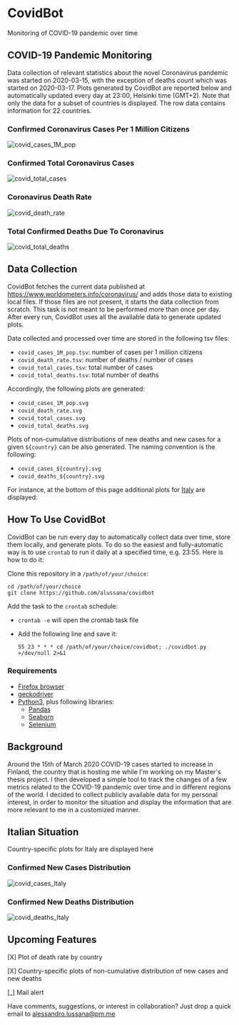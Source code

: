 # CovidBot
Monitoring of COVID-19 pandemic over time

## COVID-19 Pandemic Monitoring

Data collection of relevant statistics about the novel Coronavirus pandemic was started on 2020-03-15, with the exception of deaths count which was started on 2020-03-17. Plots generated by CovidBot are reported below and automatically updated every day at 23:00, Helsinki time (GMT+2). Note that only the data for a subset of countries is displayed. The row data contains information for 22 countries.

### Confirmed Coronavirus Cases Per 1 Million Citizens

![covid_cases_1M_pop](covid_cases_1M_pop.svg)

### Confirmed Total Coronavirus Cases

![covid_total_cases](covid_total_cases.svg)

### Coronavirus Death Rate

![covid_death_rate](covid_death_rate.svg)

### Total Confirmed Deaths Due To Coronavirus

![covid_total_deaths](covid_total_deaths.svg)

## Data Collection

CovidBot fetches the current data published at https://www.worldometers.info/coronavirus/ and adds those data to existing local files. If those files are not present, it starts the data collection from scratch. This task is not meant to be performed more than once per day. After every run, CovidBot uses all the available data to generate updated plots.

Data collected and processed over time are stored in the following tsv files:

* `covid_cases_1M_pop.tsv`: number of cases per 1 million citizens
* `covid_death_rate.tsv`: number of deaths / number of cases
* `covid_total_cases.tsv`: total number of cases
* `covid_total_deaths.tsv`: total number of deaths

Accordingly, the following plots are generated:

* `covid_cases_1M_pop.svg`
* `covid_death_rate.svg`
* `covid_total_cases.svg`
* `covid_total_deaths.svg`

Plots of non-cumulative distributions of new deaths and new cases for a given `${country}` can be also generated. The naming convention is the following:

* `covid_cases_${country}.svg`
* `covid_deaths_${country}.svg`

For instance, at the bottom of this page additional plots for [Italy](#italian-situation) are displayed:

## How To Use CovidBot

CovidBot can be run every day to automatically collect data over time, store them locally, and generate plots. To do so the easiest and fully-automatic way is to use `crontab` to run it daily at a specified time, e.g. 23:55. Here is how to do it:

Clone this repository in a `/path/of/your/choice`:

```
cd /path/of/your/choice
git clone https://github.com/alussana/covidbot
```

Add the task to the `crontab` schedule:

* `crontab -e` will open the crontab task file

* Add the following line and save it:

  `55 23 * * * cd /path/of/your/choice/covidbot; ./covidbot.py >/dev/null 2>&1`

### Requirements

* [Firefox browser](https://www.mozilla.org)
* [geckodriver](https://github.com/mozilla/geckodriver/releases)
* [Python3](https://www.python.org), plus following libraries:
  * [Pandas](https://pandas.pydata.org)
  * [Seaborn](https://seaborn.pydata.org)
  * [Selenium](https://selenium-python.readthedocs.io)

## Background

Around the 15th of March 2020 COVID-19 cases started to increase in Finland, the country that is hosting me while I'm working on my Master's thesis project. I then developed a simple tool to track the changes of a few metrics related to the COVID-19 pandemic over time and in different regions of the world. I decided to collect publicly available data for my personal interest, in order to monitor the situation and display the information that are more relevant to me in a customized manner.

## Italian Situation

Country-specific plots for Italy are displayed here

### Confirmed New Cases Distribution

![covid_cases_Italy](covid_cases_Italy.svg)

### Confirmed New Deaths Distribution

![covid_deaths_Italy](covid_deaths_Italy.svg)

## Upcoming Features

[X] Plot of death rate by country

[X] Country-specific plots of non-cumulative distribution of new cases and new deaths

[_] Mail alert

Have comments, suggestions, or interest in collaboration? Just drop a quick email to alessandro.lussana@pm.me
